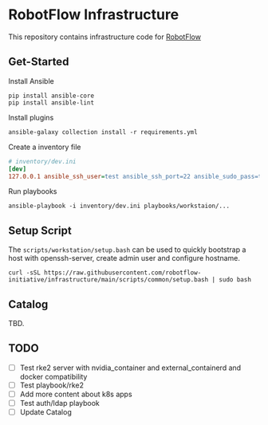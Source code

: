 # RobotFlow Infrastructure

This repository contains infrastructure code for [RobotFlow](robotflow.ai)

## Get-Started

Install Ansible

```shell
pip install ansible-core
pip install ansible-lint
```

Install plugins

```shell
ansible-galaxy collection install -r requirements.yml
```

Create a inventory file

```ini
# inventory/dev.ini
[dev]
127.0.0.1 ansible_ssh_user=test ansible_ssh_port=22 ansible_sudo_pass=test
```

Run playbooks

```shell
ansible-playbook -i inventory/dev.ini playbooks/workstaion/...
```

## Setup Script

The `scripts/workstation/setup.bash` can be used to quickly bootstrap a host with openssh-server, create admin user and configure hostname.

```shell
curl -sSL https://raw.githubusercontent.com/robotflow-initiative/infrastructure/main/scripts/common/setup.bash | sudo bash
```


## Catalog

TBD.

## TODO

- [ ] Test rke2 server with nvidia_container and external_containerd and docker compatibility
- [ ] Test playbook/rke2
- [ ] Add more content about k8s apps
- [ ] Test auth/ldap playbook
- [ ] Update Catalog
